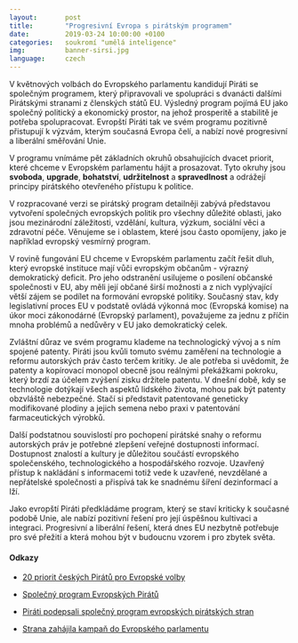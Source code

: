 ```yaml
---
layout:       post
title:        "Progresivní Evropa s pirátským programem"
date:         2019-03-24 10:00:00 +0100
categories:   soukromí "umělá inteligence"
img:          banner-sirsi.jpg
language:     czech
---
```


V květnových volbách do Evropského parlamentu kandidují Piráti se společným programem, který připravovali ve spolupráci s dvanácti dalšími Pirátskými stranami z členských států EU. Výsledný program pojímá EU jako společný politický a ekonomický prostor, na jehož prosperitě a stabilitě je potřeba spolupracovat. Evropští Piráti tak ve svém programu pozitivně přistupují k výzvám, kterým současná Evropa čelí, a nabízí nové progresivní a liberální směřování Unie.

<!--more-->

V programu vnímáme pět základních okruhů obsahujících dvacet priorit, které chceme v Evropském parlamentu hájit a prosazovat. Tyto okruhy jsou **svoboda**, **upgrade**, **bohatství**, **udržitelnost** a **spravedlnost** a odrážejí principy pirátského otevřeného přístupu k politice.

V rozpracované verzi se pirátský program detailněji zabývá představou vytvoření společných evropských politik pro všechny důležité oblasti, jako jsou mezinárodní záležitosti, vzdělání, kultura, výzkum, sociální věci a zdravotní péče. Věnujeme se i oblastem, které jsou často opomíjeny, jako je například evropský vesmírný program.

V rovině fungování EU chceme v Evropském parlamentu začít řešit dluh, který evropské instituce mají vůči evropským občanům - výrazný demokratický deficit. Pro jeho odstranění usilujeme o posílení občanské společnosti v EU, aby měli její občané širší možnosti a z nich vyplývající větší zájem se podílet na formování evropské politiky. Současný stav, kdy legislativní proces EU v podstatě ovládá výkonná moc (Evropská komise) na úkor moci zákonodárné (Evropský parlament), považujeme za jednu z příčin mnoha problémů a nedůvěry v EU jako demokratický celek.

Zvláštní důraz ve svém programu klademe na technologický vývoj a s ním spojené patenty. Piráti jsou kvůli tomuto svému zaměření na technologie a reformu autorských práv často terčem kritiky. Je ale potřeba si uvědomit, že patenty a kopírovací monopol obecně jsou reálnými překážkami pokroku, který brzdí za účelem zvýšení zisku držitele patentu. V dnešní době, kdy se technologie dotýkají všech aspektů lidského života, mohou pak být patenty obzvláště nebezpečné. Stačí si představit patentované geneticky modifikované plodiny a jejich semena nebo praxi v patentování farmaceutických výrobků.

Další podstatnou souvislostí pro pochopení pirátské snahy o reformu autorských práv je potřebné zlepšení veřejné dostupnosti informací. Dostupnost znalostí a kultury je důležitou součástí evropského společenského, technologického a hospodářského rozvoje. Uzavřený přístup k nakládání s informacemi totiž vede k uzavřené, nevzdělané a nepřátelské společnosti a přispívá tak ke snadnému šíření dezinformací a lží.

Jako evropští Piráti předkládáme program, který se staví kriticky k současné podobě Unie, ale nabízí pozitivní řešení pro její úspěšnou kultivaci a integraci. Progresivní a liberální řešení, která dnes EU nezbytně potřebuje pro své přežití a která mohou být v budoucnu vzorem i pro zbytek světa.

#### Odkazy

* [20 priorit českých Pirátů pro Evropské volby](https://evropapotrebuje.cz/program/)

* [Společný program Evropských Pirátů](https://evropapotrebuje.cz/program/spolecny-eu-pirati/)

* [Piráti podepsali společný program evropských pirátských stran](https://www.pirati.cz/tiskove-zpravy/podepsan-program-evropskych-piratu.html)

* [Strana zahájila kampaň do Evropského parlamentu](https://www.pirati.cz/tiskove-zpravy/evropa-potrebuje-piraty-start-kampane.html)


